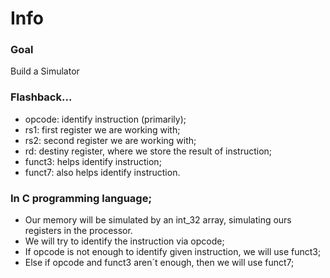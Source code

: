 # Info

### Goal
Build a Simulator

### Flashback...
- opcode: identify instruction (primarily);
- rs1: first register we are working with;
- rs2: second register we are working with;
- rd: destiny register, where we store the result of instruction;
- funct3: helps identify instruction;
- funct7: also helps identify instruction.

### In C programming language;
- Our memory will be simulated by an int_32 array, simulating ours registers in the processor.
- We will try to identify the instruction via opcode;
- If opcode is not enough to identify given instruction, we will use funct3;
- Else if opcode and funct3 aren´t enough, then we will use funct7;